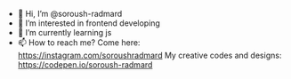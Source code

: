 - 👋 Hi, I’m @soroush-radmard
- 👀 I’m interested in frontend developing
- 🌱 I’m currently learning js
- 📫 How to reach me? Come here:
  https://instagram.com/soroushradmard
  My creative codes and designs: https://codepen.io/soroush-radmard

<!---
soroush-radmard/soroush-radmard is a ✨ special ✨ repository because its `README.md` (this file) appears on your GitHub profile.
You can click the Preview link to take a look at your changes.
--->
